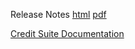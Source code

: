 Release Notes [html](http://www.credit-trader.net/ReleaseNotes.html) [pdf](http://www.credit-trader.net/CreditSuite/docs/ReleaseNotes_2.2.pdf)

[Credit Suite Documentation](http://www.credit-trader.net/Begin.html)